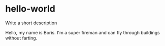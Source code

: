 # hello-world
Write a short description

Hello, my name is Boris. I'm a super fireman and can fly through buildings without farting.
